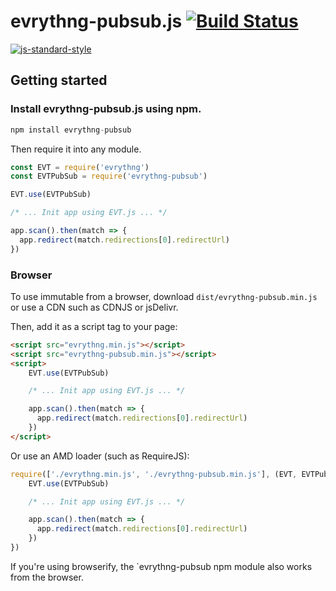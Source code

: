 # evrythng-pubsub.js [![Build Status](https://travis-ci.org/evrythng/evrythng-pubsub.js.svg?branch=master)](https://travis-ci.org/evrythng/evrythng-pubsub.js)

[![js-standard-style](https://cdn.rawgit.com/feross/standard/master/badge.svg)](http://standardjs.com)

## Getting started

### Install evrythng-pubsub.js using npm.

```javascript
npm install evrythng-pubsub
```

Then require it into any module.

```javascript
const EVT = require('evrythng')
const EVTPubSub = require('evrythng-pubsub')

EVT.use(EVTPubSub)

/* ... Init app using EVT.js ... */

app.scan().then(match => {
  app.redirect(match.redirections[0].redirectUrl)
})
```

### Browser

To use immutable from a browser, download `dist/evrythng-pubsub.min.js` or use a CDN such as CDNJS or jsDelivr.

Then, add it as a script tag to your page:

```html
<script src="evrythng.min.js"></script>
<script src="evrythng-pubsub.min.js"></script>
<script>
    EVT.use(EVTPubSub)

    /* ... Init app using EVT.js ... */

    app.scan().then(match => {
      app.redirect(match.redirections[0].redirectUrl)
    })
</script>
```

Or use an AMD loader (such as RequireJS):

```javascript
require(['./evrythng.min.js', './evrythng-pubsub.min.js'], (EVT, EVTPubSub) => {
    EVT.use(EVTPubSub)

    /* ... Init app using EVT.js ... */

    app.scan().then(match => {
      app.redirect(match.redirections[0].redirectUrl)
    })
})
```

If you're using browserify, the `evrythng-pubsub npm module also works from the browser.

